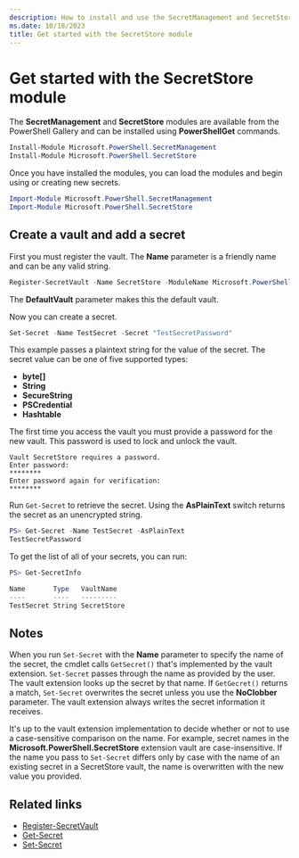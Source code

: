 ```yaml
---
description: How to install and use the SecretManagement and SecretStore modules
ms.date: 10/18/2023
title: Get started with the SecretStore module
---
```

# Get started with the SecretStore module

The **SecretManagement** and **SecretStore** modules are available from the PowerShell Gallery and
can be installed using **PowerShellGet** commands.

```powershell
Install-Module Microsoft.PowerShell.SecretManagement
Install-Module Microsoft.PowerShell.SecretStore
```

Once you have installed the modules, you can load the modules and begin using or creating new
secrets.

```powershell
Import-Module Microsoft.PowerShell.SecretManagement
Import-Module Microsoft.PowerShell.SecretStore
```

## Create a vault and add a secret

First you must register the vault. The **Name** parameter is a friendly name and can be any valid
string.

```powershell
Register-SecretVault -Name SecretStore -ModuleName Microsoft.PowerShell.SecretStore -DefaultVault
```

The **DefaultVault** parameter makes this the default vault.

Now you can create a secret.

```powershell
Set-Secret -Name TestSecret -Secret "TestSecretPassword"
```

This example passes a plaintext string for the value of the secret. The secret value can be one of
five supported types:

- **byte[]**
- **String**
- **SecureString**
- **PSCredential**
- **Hashtable**

The first time you access the vault you must provide a password for the new vault. This password is
used to lock and unlock the vault.

```Output
Vault SecretStore requires a password.
Enter password:
********
Enter password again for verification:
********
```

Run `Get-Secret` to retrieve the secret. Using the **AsPlainText** switch returns the secret as an
unencrypted string.

```powershell
PS> Get-Secret -Name TestSecret -AsPlainText
TestSecretPassword
```

To get the list of all of your secrets, you can run:

```powershell
PS> Get-SecretInfo

Name       Type   VaultName
----       ----   ---------
TestSecret String SecretStore
```

## Notes

When you run `Set-Secret` with the **Name** parameter to specify the name of the secret, the cmdlet
calls `GetSecret()` that's implemented by the vault extension. `Set-Secret` passes through the name
as provided by the user. The vault extension looks up the secret by that name. If `GetGecret()`
returns a match, `Set-Secret` overwrites the secret unless you use the **NoClobber** parameter. The
vault extension always writes the secret information it receives.

It's up to the vault extension implementation to decide whether or not to use a case-sensitive
comparison on the name. For example, secret names in the **Microsoft.PowerShell.SecretStore**
extension vault are case-insensitive. If the name you pass to `Set-Secret` differs only by case with
the name of an existing secret in a SecretStore vault, the name is overwritten with the new value
you provided.

## Related links

- [Register-SecretVault][02]
- [Get-Secret][01]
- [Set-Secret][03]

<!-- link references -->
[01]: xref:Microsoft.PowerShell.SecretManagement.Get-Secret
[02]: xref:Microsoft.PowerShell.SecretManagement.Register-SecretVault
[03]: xref:Microsoft.PowerShell.SecretManagement.Set-Secret
